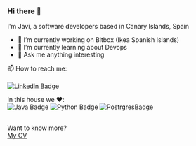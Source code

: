 ### Hi there 👋

I'm Javi, a software developers based in Canary Islands, Spain

- 🔭 I’m currently working on Bitbox (Ikea Spanish Islands)
- 🌱 I’m currently learning about Devops
- 💬 Ask me anything interesting

📫 How to reach me:<br><br>
[![Linkedin Badge](https://img.shields.io/badge/-JavierSantana-blue?style=flat-square&logo=Linkedin&logoColor=white&link=https://www.linkedin.com/in/javiersantanagodoy)](https://www.linkedin.com/in/javiersantanagodoy/)

In this house we :heart::<br>
![Java Badge](
https://img.shields.io/badge/java-%23ED8B00.svg?&style=for-the-badge&logo=java&logoColor=white) 
![Python Badge](
https://img.shields.io/badge/python-%233776AB.svg?&style=flat-square&logo=python&logoColor=white)
![PostrgresBadge](
https://img.shields.io/badge/postgres-%23316192.svg?&style=for-the-badge&logo=postgresql&logoColor=white)

<br>
Want to know more?<br>
<a href="https://github.com/spicymojo/spicymojo/blob/main/CV%20Javier%20Santana%20Godoy.pdf">My CV</a>

